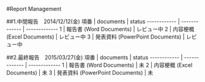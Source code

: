 #Report Management

##1.中間報告　2014/12/12(金)
項番 | documents | status
------------ | ------------- | -------------
1 | 報告書 (Word Documents) | レビュー中
2 | 内容梗概 (Excel Documents) | レビュー中
3 | 発表資料 (PowerPoint Documents) | レビュー中

##2.最終報告　2015/03/27(金)
項番 | documents | status
------------ | ------------- | -------------
1 | 報告書 (Word Documents) | 未
2 | 内容梗概 (Excel Documents) | 未
3 | 発表資料 (PowerPoint Documents) | 未
